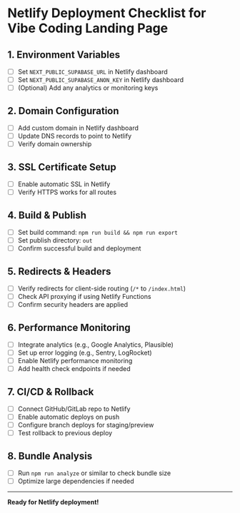 # Netlify Deployment Checklist for Vibe Coding Landing Page

## 1. Environment Variables
- [ ] Set `NEXT_PUBLIC_SUPABASE_URL` in Netlify dashboard
- [ ] Set `NEXT_PUBLIC_SUPABASE_ANON_KEY` in Netlify dashboard
- [ ] (Optional) Add any analytics or monitoring keys

## 2. Domain Configuration
- [ ] Add custom domain in Netlify dashboard
- [ ] Update DNS records to point to Netlify
- [ ] Verify domain ownership

## 3. SSL Certificate Setup
- [ ] Enable automatic SSL in Netlify
- [ ] Verify HTTPS works for all routes

## 4. Build & Publish
- [ ] Set build command: `npm run build && npm run export`
- [ ] Set publish directory: `out`
- [ ] Confirm successful build and deployment

## 5. Redirects & Headers
- [ ] Verify redirects for client-side routing (`/*` to `/index.html`)
- [ ] Check API proxying if using Netlify Functions
- [ ] Confirm security headers are applied

## 6. Performance Monitoring
- [ ] Integrate analytics (e.g., Google Analytics, Plausible)
- [ ] Set up error logging (e.g., Sentry, LogRocket)
- [ ] Enable Netlify performance monitoring
- [ ] Add health check endpoints if needed

## 7. CI/CD & Rollback
- [ ] Connect GitHub/GitLab repo to Netlify
- [ ] Enable automatic deploys on push
- [ ] Configure branch deploys for staging/preview
- [ ] Test rollback to previous deploy

## 8. Bundle Analysis
- [ ] Run `npm run analyze` or similar to check bundle size
- [ ] Optimize large dependencies if needed

---

**Ready for Netlify deployment!** 